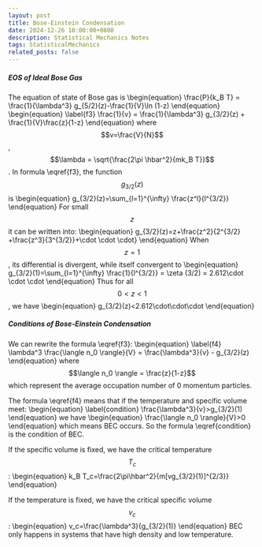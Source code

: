 ```yaml
---
layout: post
title: Bose-Einstein Condensation
date: 2024-12-26 10:00:00+0800
description: Statistical Mechanics Notes 
tags: StatisticalMechanics
related_posts: false
---
```


##### EOS of Ideal Bose Gas
The equation of state of Bose gas is
\begin{equation}
\frac{P}{k_B T} = \frac{1}{\lambda^3} g_{5/2}(z)-\frac{1}{V}\ln (1-z)
\end{equation}
\begin{equation}
\label{f3}
\frac{1}{v} = \frac{1}{\lambda^3} g_{3/2}(z) + \frac{1}{V}\frac{z}{1-z}
\end{equation}
where $$v=\frac{V}{N}$$, $$\lambda = \sqrt{\frac{2\pi \hbar^2}{mk_B T}}$$. In formula \eqref{f3}, the function $$g_{3/2}(z)$$ is
\begin{equation}
g_{3/2}(z)=\sum_{l=1}^{\infty} \frac{z^l}{l^{3/2}}
\end{equation}
For small $$z$$ it can be written into:
\begin{equation}
g_{3/2}(z)=z+\frac{z^2}{2^{3/2} +\frac{z^3}{3^{3/2}}+\cdot \cdot \cdot}
\end{equation}
When $$z = 1$$, its differential is divergent, while itself convergent to
\begin{equation}
g_{3/2}(1)=\sum_{l=1}^{\infty} \frac{1}{l^{3/2}} = \zeta (3/2) = 2.612\cdot \cdot \cdot
\end{equation}
Thus for all $$0 < z < 1$$, we have
\begin{equation}
g_{3/2}(z)<2.612\cdot\cdot\cdot
\end{equation}
##### Conditions of Bose-Einstein Condensation
We can rewrite the formula \eqref{f3}:
\begin{equation}
\label{f4}
\lambda^3 \frac{\langle n_0 \rangle}{V} = \frac{\lambda^3}{v} - g_{3/2}(z)
\end{equation}
where $$\langle n_0 \rangle = \frac{z}{1-z}$$ which represent the average occupation number of 0 momentum particles.

The formula \eqref{f4} means that if the temperature and specific volume meet:
\begin{equation}
\label{condition}
\frac{\lambda^3}{v}>g_{3/2}(1)
\end{equation}
we have
\begin{equation}
\frac{\langle n_0 \rangle}{V}>0
\end{equation}
which means BEC occurs. So the formula \eqref{condition} is the condition of BEC.

If the specific volume is fixed, we have the critical temperature $$T_c$$:
\begin{equation}
k_B T_c=\frac{2\pi\hbar^2}{m[vg_{3/2}(1)]^{2/3}}
\end{equation}

If the temperature is fixed, we have the critical specific volume $$v_c$$:
\begin{equation}
v_c=\frac{\lambda^3}{g_{3/2}(1)}
\end{equation}
BEC only happens in systems that have high density and low temperature.


